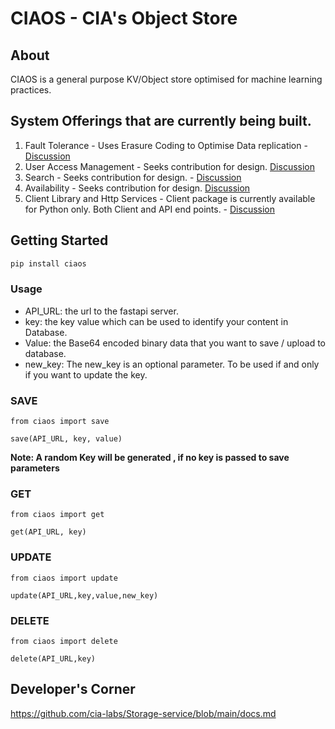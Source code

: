 # CIAOS - CIA's Object Store

## About
CIAOS is a general purpose KV/Object store optimised for machine learning practices. 

## System Offerings that are currently being built. 
1. Fault Tolerance - Uses Erasure Coding to Optimise Data replication - [Discussion]()
2. User Access Management - Seeks contribution for design. [Discussion](https://github.com/cia-labs/Storage-service/issues/36)
3. Search - Seeks contribution for design. -   [Discussion](https://github.com/cia-labs/Storage-service/issues/35)
4. Availability - Seeks contribution for design. [Discussion]()
5. Client Library and Http Services - Client package is currently available for Python only. Both Client and API end points. - [Discussion]()


## Getting Started

```bash
pip install ciaos
```

### Usage
- API_URL: the url to the fastapi server.
- key: the key value which can be used to identify your content in Database.
- Value: the Base64 encoded binary data that you want to save / upload to database.
- new_key: The new_key is an optional parameter. To be used if and only if you want to update the key.

### SAVE

```
from ciaos import save

save(API_URL, key, value)

```
**Note: A random Key will be generated , if no key is passed to save parameters**

### GET

```
from ciaos import get

get(API_URL, key)
```

### UPDATE

```
from ciaos import update

update(API_URL,key,value,new_key)
```

### DELETE

```
from ciaos import delete

delete(API_URL,key)
```

## Developer's Corner
https://github.com/cia-labs/Storage-service/blob/main/docs.md

